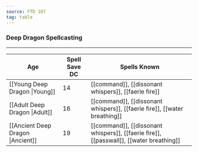 ```yaml
---
source: FTD 107
tag: table
---
```


### Deep Dragon Spellcasting
---
|Age|Spell Save DC|Spells Known|
|----|----|----------|
|[[Young Deep Dragon \|Young]]|14|[[command]], [[dissonant whispers]], [[faerie fire]]|
|[[Adult Deep Dragon \|Adult]]|16|[[command]], [[dissonant whispers]], [[faerie fire]], [[water breathing]]|
|[[Ancient Deep Dragon \|Ancient]]|19|[[command]], [[dissonant whispers]], [[faerie fire]], [[passwall]], [[water breathing]]|
